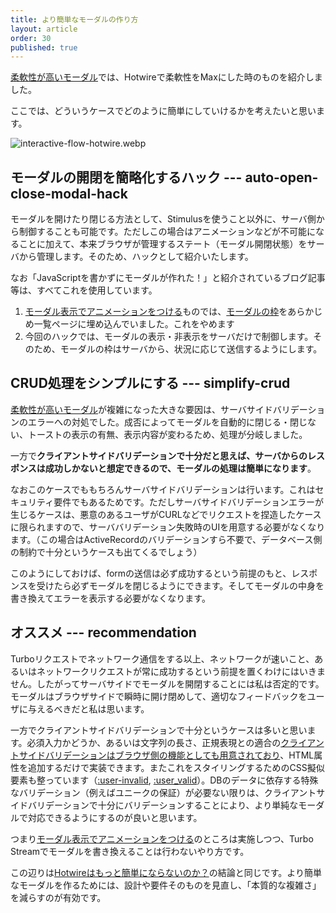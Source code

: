 ```yaml
---
title: より簡単なモーダルの作り方
layout: article
order: 30
published: true
---
```


[柔軟性が高いモーダル](/examples/modal#modal-considerations)では、Hotwireで柔軟性をMaxにした時のものを紹介しました。

ここでは、どういうケースでどのように簡単にしていけるかを考えたいと思います。

![interactive-flow-hotwire.webp](content_images/interactive-flow-hotwire.webp "max-w-[600px] mx-auto")

## モーダルの開閉を簡略化するハック --- auto-open-close-modal-hack

モーダルを開けたり閉じる方法として、Stimulusを使うこと以外に、サーバ側から制御することも可能です。ただしこの場合はアニメーションなどが不可能になることに加えて、本来ブラウザが管理するステート（モーダル開閉状態）をサーバから管理します。そのため、ハックとして紹介いたします。

なお「JavaScriptを書かずにモーダルが作れた！」と紹介されているブログ記事等は、すべてこれを使用しています。

1. [モーダル表示でアニメーションをつける](/examples/modal/modal-show-with-animation)ものでは、[モーダルの枠](/examples/modal/modal-show-with-animation#modal-frame)をあらかじめ一覧ページに埋め込んでいました。これをやめます
2. 今回のハックでは、モーダルの表示・非表示をサーバだけで制御します。そのため、モーダルの枠はサーバから、状況に応じて送信するようにします。

## CRUD処理をシンプルにする --- simplify-crud

[柔軟性が高いモーダル](/examples/modal#modal-considerations)が複雑になった大きな要因は、サーバサイドバリデーションのエラーへの対処でした。成否によってモーダルを自動的に閉じる・閉じない、トーストの表示の有無、表示内容が変わるため、処理が分岐しました。

一方で**クライアントサイドバリデーションで十分だと思えば、サーバからのレスポンスは成功しかないと想定できるので、モーダルの処理は簡単になります**。

なおこのケースでももちろんサーバサイドバリデーションは行います。これはセキュリティ要件でもあるためです。ただしサーバサイドバリデーションエラーが生じるケースは、悪意のあるユーザがCURLなどでリクエストを捏造したケースに限られますので、サーババリデーション失敗時のUIを用意する必要がなくなります。（この場合はActiveRecordのバリデーションすら不要で、データベース側の制約で十分というケースも出てくるでしょう）

このようにしておけば、formの送信は必ず成功するという前提のもと、レスポンスを受けたら必ずモーダルを閉じるようにできます。そしてモーダルの中身を書き換えてエラーを表示する必要がなくなります。

## オススメ --- recommendation

Turboリクエストでネットワーク通信をする以上、ネットワークが速いこと、あるいはネットワークリクエストが常に成功するという前提を置くわけにはいきません。したがってサーバサイドでモーダルを開閉することには私は否定的です。モーダルはブラウザサイドで瞬時に開け閉めして、適切なフィードバックをユーザに与えるべきだと私は思います。

一方でクライアントサイドバリデーションで十分というケースは多いと思います。必須入力かどうか、あるいは文字列の長さ、正規表現との適合の[クライアントサイドバリデーションはブラウザ側の機能としても用意されており](https://developer.mozilla.org/ja/docs/Learn/Forms/Form_validation)、HTML属性を追加するだけで実装できます。またこれをスタイリングするためのCSS擬似要素も整っています（[:user-invalid](https://developer.mozilla.org/ja/docs/Web/CSS/:user-invalid), [:user_valid](https://developer.mozilla.org/ja/docs/Web/CSS/:user-valid)）。DBのデータに依存する特殊なバリデーション（例えばユニークの保証）が必要ない限りは、クライアントサイドバリデーションで十分にバリデーションすることにより、より単純なモーダルで対応できるようにするのが良いと思います。

つまり[モーダル表示でアニメーションをつける](/examples/modal/modal-show-with-animation)のところは実施しつつ、Turbo Streamでモーダルを書き換えることは行わないやり方です。

この辺りは[Hotwireはもっと簡単にならないのか？](/opinions/why-isnt-hotwire-simpler)の結論と同じです。より簡単なモーダルを作るためには、設計や要件そのものを見直し、「本質的な複雑さ」を減らすのが有効です。

